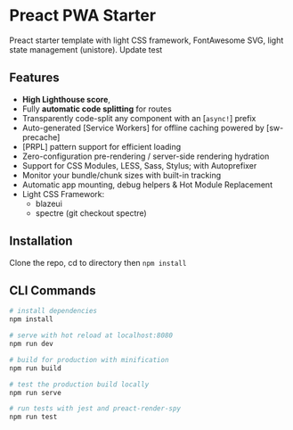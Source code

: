# Preact PWA Starter

Preact starter template with light CSS framework, FontAwesome SVG, light state management (unistore).
Update test

## Features

* **High Lighthouse score**,
* Fully **automatic code splitting** for routes
* Transparently code-split any component with an [`async!`] prefix
* Auto-generated [Service Workers] for offline caching powered by [sw-precache]
* [PRPL] pattern support for efficient loading
* Zero-configuration pre-rendering / server-side rendering hydration
* Support for CSS Modules, LESS, Sass, Stylus; with Autoprefixer
* Monitor your bundle/chunk sizes with built-in tracking
* Automatic app mounting, debug helpers & Hot Module Replacement
* Light CSS Framework:
  * blazeui
  * spectre (git checkout spectre)

## Installation

Clone the repo, cd to directory then `npm install`

## CLI Commands

```bash
# install dependencies
npm install

# serve with hot reload at localhost:8080
npm run dev

# build for production with minification
npm run build

# test the production build locally
npm run serve

# run tests with jest and preact-render-spy
npm run test
```
